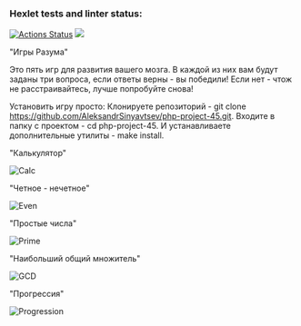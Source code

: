 ### Hexlet tests and linter status:
[![Actions Status](https://github.com/AleksandrSinyavtsev/php-project-45/workflows/hexlet-check/badge.svg)](https://github.com/AleksandrSinyavtsev/php-project-45/actions)
<a href="https://codeclimate.com/github/AleksandrSinyavtsev/php-project-45/maintainability"><img src="https://api.codeclimate.com/v1/badges/29e5be703ff2789e9d62/maintainability" /></a>

"Игры Разума"

Это пять игр для развития вашего мозга. В каждой из них вам будут заданы три вопроса, 
если ответы верны - вы победили! Если нет - чтож не расстраивайтесь, лучше попробуйте снова!

Установить игру просто:
Клонируете репозиторий - 
git clone https://github.com/AleksandrSinyavtsev/php-project-45.git.
Входите в папку с проектом - 
cd php-project-45.
И устанавливаете дополнительные утилиты - 
make install.

"Калькулятор"

![Calc](https://github.com/AleksandrSinyavtsev/php-project-45/assets/48642880/cc309a6c-b35f-40b1-9d79-bb2eec7722a3)

"Четное - нечетное"

![Even](https://github.com/AleksandrSinyavtsev/php-project-45/assets/48642880/53e8140b-b3bb-40db-a4fa-06fd497644f3)

"Простые числа"

![Prime](https://github.com/AleksandrSinyavtsev/php-project-45/assets/48642880/1b5a5de9-9d1e-4fb4-8bda-36a6debc1b60)

"Наибольший общий множитель"

![GCD](https://github.com/AleksandrSinyavtsev/php-project-45/assets/48642880/ff78949c-4271-43bb-bdd1-eb569ed69800)

"Прогрессия"

![Progression](https://github.com/AleksandrSinyavtsev/php-project-45/assets/48642880/f6d384c2-1cbc-4bc2-8863-4215d5f8e2a4)







